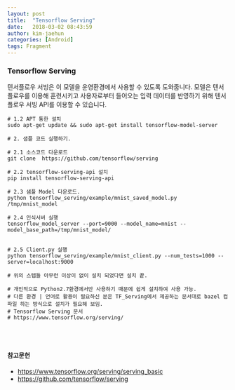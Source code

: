 ```yaml
---
layout: post
title:  "Tensorflow Serving"
date:   2018-03-02 08:43:59
author: kim-jaehun
categories: [Android]
tags: Fragment
---
```



### Tensorflow Serving

 텐서플로우 서빙은 이 모델을 운영환경에서 사용할 수 있도록 도와줍니다. 모델은 텐서플로우를 이용해 훈련시키고 사용자로부터 들어오는 입력 데이터를 반영하기 위해 텐서플로우 서빙 API를 이용할 수 있습니다.

```
# 1.2 APT 통한 설치
sudo apt-get update && sudo apt-get install tensorflow-model-server

# 2. 샘플 코드 실행하기.

# 2.1 소스코드 다운로드
git clone  https://github.com/tensorflow/serving

# 2.2 tensorflow-serving-api 설치
pip install tensorflow-serving-api

# 2.3 샘플 Model 다운로드.
python tensorflow_serving/example/mnist_saved_model.py /tmp/mnist_model

# 2.4 인식서버 실행
tensorflow_model_server --port=9000 --model_name=mnist --model_base_path=/tmp/mnist_model/


# 2.5 Client.py 실행
python tensorflow_serving/example/mnist_client.py --num_tests=1000 --server=localhost:9000

# 위의 스텝들 아무런 이상이 없이 설치 되었다면 설치 끝.

# 개인적으로 Python2.7환경에서만 사용하기 때문에 쉽게 설치하여 사용 가능.
# 다른 환경 | 언어로 활용이 필요하신 분은 TF_Serving에서 제공하는 문서대로 bazel 컴파일 하는 방식으로 설치가 필요해 보임.
# Tensorflow Serving 문서
# https://www.tensorflow.org/serving/
```










<br><br>
#### 참고문헌
* https://www.tensorflow.org/serving/serving_basic
* https://github.com/tensorflow/serving
